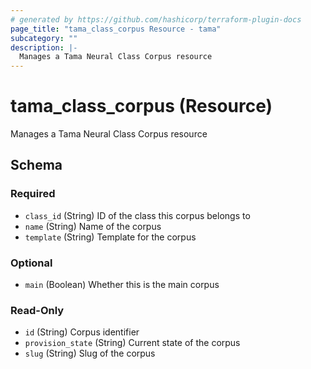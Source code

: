 ```yaml
---
# generated by https://github.com/hashicorp/terraform-plugin-docs
page_title: "tama_class_corpus Resource - tama"
subcategory: ""
description: |-
  Manages a Tama Neural Class Corpus resource
---
```


# tama_class_corpus (Resource)

Manages a Tama Neural Class Corpus resource



<!-- schema generated by tfplugindocs -->
## Schema

### Required

- `class_id` (String) ID of the class this corpus belongs to
- `name` (String) Name of the corpus
- `template` (String) Template for the corpus

### Optional

- `main` (Boolean) Whether this is the main corpus

### Read-Only

- `id` (String) Corpus identifier
- `provision_state` (String) Current state of the corpus
- `slug` (String) Slug of the corpus
